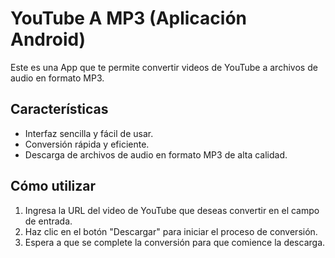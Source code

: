 # YouTube A MP3 (Aplicación Android)

Este es una App que te permite convertir videos de YouTube a archivos de audio en formato MP3.

## Características

- Interfaz sencilla y fácil de usar.
- Conversión rápida y eficiente.
- Descarga de archivos de audio en formato MP3 de alta calidad.

## Cómo utilizar

1. Ingresa la URL del video de YouTube que deseas convertir en el campo de entrada.
2. Haz clic en el botón "Descargar" para iniciar el proceso de conversión.
3. Espera a que se complete la conversión para que comience la descarga.
